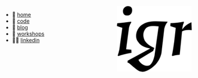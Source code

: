 <img align="right" src="igr.png">

+ 👋 [home](https://igo.rs)
+ 🍭 [code](https://github.com/oblac)
+ 🧧 [blog](https://oblac.rs)
+ 🎫 [workshops](https://oblacodemia.com)
+ 👨‍🎤 [linkedin](https://www.linkedin.com/in/igorspasic/)
